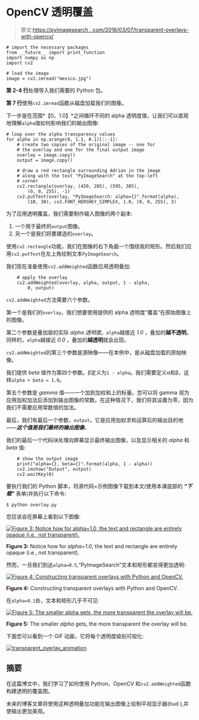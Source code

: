 # OpenCV 透明覆盖

> 原文:[https://pyimagesearch . com/2016/03/07/transparent-overlays-with-opencv/](https://pyimagesearch.com/2016/03/07/transparent-overlays-with-opencv/)

```
# import the necessary packages
from __future__ import print_function
import numpy as np
import cv2

# load the image
image = cv2.imread("mexico.jpg")

```

**第 2-4 行**处理导入我们需要的 Python 包。

**第 7 行**使用`cv2.imread`函数从磁盘加载我们的图像。

下一步是在范围*【0，1.0】*之间循环不同的 alpha 透明度值，让我们可以直观地理解`alpha`值如何影响我们的输出图像:

```
# loop over the alpha transparency values
for alpha in np.arange(0, 1.1, 0.1)[::-1]:
	# create two copies of the original image -- one for
	# the overlay and one for the final output image
	overlay = image.copy()
	output = image.copy()

	# draw a red rectangle surrounding Adrian in the image
	# along with the text "PyImageSearch" at the top-left
	# corner
	cv2.rectangle(overlay, (420, 205), (595, 385),
		(0, 0, 255), -1)
	cv2.putText(overlay, "PyImageSearch: alpha={}".format(alpha),
		(10, 30), cv2.FONT_HERSHEY_SIMPLEX, 1.0, (0, 0, 255), 3)

```

为了应用透明覆盖，我们需要制作输入图像的两个副本:

1.  一个用于最终的`output`图像。
2.  另一个是我们将要建造的`overlay`。

使用`cv2.rectangle`功能，我们在图像的右下角画一个围绕我的矩形。然后我们应用`cv2.putText`在左上角绘制文本`PyImageSearch`。

我们现在准备使用`cv2.addWeighted`函数应用透明叠加:

```
	# apply the overlay
	cv2.addWeighted(overlay, alpha, output, 1 - alpha,
		0, output)

```

`cv2.addWeighted`方法需要六个参数。

第一个是我们的`overlay`，我们想要使用提供的 alpha 透明度“覆盖”在原始图像上的图像。

第二个参数是叠加层的实际 *alpha 透明度*。`alpha`越接近 *1.0* ，叠加的**越不透明**。同样的，`alpha`越接近 *0.0* ，叠加的**越透明**就会出现。

`cv2.addWeighted`的第三个参数是源映像——在本例中，是从磁盘加载的原始映像。

我们提供 *beta* 值作为第四个参数。β定义为`1 - alpha`。我们需要定义α和β，这样`alpha + beta = 1.0`。

第五个参数是 *gamma* 值——一个加到加权和上的标量。您可以将 gamma 视为应用加权加法后添加到输出图像的常数。在这种情况下，我们将其设置为零，因为我们不需要应用常数值的加法。

最后，我们有最后一个参数，`output`，它是应用加权求和运算后的输出目的地——***这个值是我们最终的输出图像**。*

我们的最后一个代码块处理向屏幕显示最终输出图像，以及显示相关的 *alpha* 和 *beta* 值:

```
	# show the output image
	print("alpha={}, beta={}".format(alpha, 1 - alpha))
	cv2.imshow("Output", output)
	cv2.waitKey(0)

```

要执行我们的 Python 脚本，将源代码+示例图像下载到本文(使用本课底部的 ***“下载”*** 表单)并执行以下命令:

```
$ python overlay.py

```

您应该会在屏幕上看到以下图像:

[![Figure 3: Notice how for alpha=1.0, the text and rectangle are entirely opaque (i.e., not transparent).](../Images/b2bad0df8f486d9c989f1357f70f01ab.png)](https://pyimagesearch.com/wp-content/uploads/2016/02/transparent_overlay_10.jpg)

**Figure 3:** Notice how for *alpha=1.0*, the text and rectangle are entirely opaque (i.e., not transparent).

然而，一旦我们到达`alpha=0.5`,“PyImageSearch”文本和矩形都变得更加透明:

[![Figure 4: Constructing transparent overlays with Python and OpenCV.](../Images/ecf7a133ee079bb093e2c25387f0760a.png)](https://pyimagesearch.com/wp-content/uploads/2016/02/transparent_overlay_05.jpg)

**Figure 4:** Constructing transparent overlays with Python and OpenCV.

在`alpha=0.1`处，文本和矩形几乎不可见:

[![Figure 5: The smaller alpha gets, the more transparent the overlay will be.](../Images/9dce687c84b9b595a585b831ec6ecdc3.png)](https://pyimagesearch.com/wp-content/uploads/2016/02/transparent_overlay_01.jpg)

**Figure 5:** The smaller *alpha* gets, the more transparent the overlay will be.

下面您可以看到一个 GIF 动画，它将每个透明度级别可视化:

[![transparent_overlay_animation](../Images/6918a34c1d1094b52505877be9246d50.png)](https://pyimagesearch.com/wp-content/uploads/2016/02/transparent_overlay_animation.gif)

## 摘要

在这篇博文中，我们学习了如何使用 Python、OpenCV 和`cv2.addWeighted`函数构建透明的覆盖图。

未来的博客文章将使用这种透明叠加功能在输出图像上绘制平视显示器(hud ),并使输出更加美观。